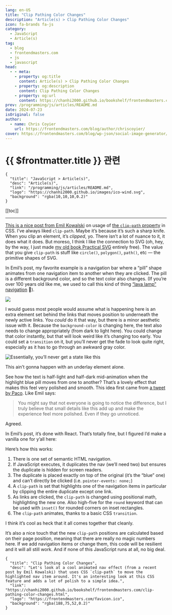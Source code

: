 ```yaml
---
lang: en-US
title: "Clip Pathing Color Changes"
description: "Article(s) > Clip Pathing Color Changes"
icon: fa-brands fa-js
category: 
  - JavaScript
  - Article(s)
tag: 
  - blog
  - frontendmasters.com
  - js
  - javascript
head:
  - - meta:
    - property: og:title
      content: Article(s) > Clip Pathing Color Changes
    - property: og:description
      content: Clip Pathing Color Changes
    - property: og:url
      content: https://chanhi2000.github.io/bookshelf/frontendmasters.com/clip-pathing-color-changes.html
prev: /programming/js/articles/README.md
date: 2024-07-23
isOriginal: false
author: 
  - name: Chris Coyier
    url: https://frontendmasters.com/blog/author/chriscoyier/
cover: https://frontendmasters.com/blog/wp-json/social-image-generator/v1/image/3103
---
```


# {{ $frontmatter.title }} 관련

```component VPCard
{
  "title": "JavaScript > Article(s)",
  "desc": "Article(s)",
  "link": "/programming/js/articles/README.md",
  "logo": "https://chanhi2000.github.io/images/ico-wind.svg",
  "background": "rgba(10,10,10,0.2)"
}
```

[[toc]]

---

<SiteInfo
  name="Clip Pathing Color Changes"
  desc="Let's look at a cool animated nav effect (from a recent post by Emil Kowalski) that uses CSS `clip-path` to move the highlighted nav item around. It's an interesting look at this CSS feature and adds a lot of polish to a simple idea."
  url="https://frontendmasters.com/blog/clip-pathing-color-changes"
  logo="https://frontendmasters.com/favicon.ico"
  preview="https://frontendmasters.com/blog/wp-json/social-image-generator/v1/image/3103"/>

[<VPIcon icon="fas fa-globe"/>This is a nice post from Emil Kowalski](https://emilkowal.ski/ui/the-magic-of-clip-path) on usage of [<VPIcon icon="fa-brands fa-firefox"/>the `clip-path` property](https://developer.mozilla.org/en-US/docs/Web/CSS/clip-path) in CSS. I’ve always liked `clip-path`. Maybe it’s because it’s such a sharp knife. When you clip an element, it’s *clipped*, yo. There isn’t a lot of nuance to it, it does what it does. But moreso, I think I like the connection to SVG (oh, hey, by the way, I just made [my old book Practical SVG](https://practical-svg.chriscoyier.net/) entirely free). The value that you give `clip-path` is stuff like `circle()`, `polygon()`, `path()`, etc — the primitive shapes of SVG.

In Emil’s post, my favorite example is a navigation bar where a “pill” shape animates from one navigation item to another when they are clicked. The pill is a different background color, and so the text color also changes. (If you’re over 100 years old like me, we used to call this kind of thing [<VPIcon icon="iconfont icon-jquery"/>“lava lamp” navigation](https://jqueryscript.net/demo/jQuery-Animated-Navigation-with-Sliding-Background-Lava-Lamp/) 👴).

![](https://i0.wp.com/frontendmasters.com/blog/wp-content/uploads/2024/07/CleanShot-2024-07-23-at-10.06.59.gif?resize=800%2C156&ssl=1)

I would guess most people would assume what is happening here is an extra element set behind the links that moves position to underneath the newly active links. You *could* do it that way, but there is a minor aesthetic issue with it. Because the `background-color` is changing here, the text also needs to change appropriately (from dark to light here). You could change that color instantly, but that will look weird like it’s changing too early. You could set a `transition` on it, but you’ll never get the fade to look quite right, especially as it has to go through an awkward gray color.

![Essentially, you’ll *never* get a state like this](https://i0.wp.com/frontendmasters.com/blog/wp-content/uploads/2024/07/Screenshot-2024-07-23-at-10.09.32%E2%80%AFAM-1024x206.png?resize=1024%2C206&ssl=1)

This ain’t gonna happen with an underlay element alone.

See how the text is half-light and half-dark mid-animation when the highlight blue pill moves from one to another? That’s a lovely effect that makes this feel very polished and smooth. This idea first came from [a tweet by Paco](https://x.com/pacocoursey/status/1522639642155266048). Like Emil says:

> You might say that not everyone is going to notice the difference, but I truly believe that small details like this add up and make the experience feel more polished. Even if they go unnoticed.

Agreed.

In Emil’s post, it’s done with React. That’s totally fine, but I figured I’d make a vanilla one for y’all here:

<CodePen
  user="chriscoyier"
  slug-hash="ZEdOmYO"
  title="Nav Bar Clip Path Color Change"
  :default-tab="['css','result']"
  :theme="$isDarkmode ? 'dark': 'light'"/>

Here’s how this works:

1. There is one set of semantic HTML navigation.
2. If JavaScript executes, it duplicates the nav (we’ll need two) but ensures the duplicate is hidden for screen readers.
3. The duplicate is placed exactly on top of the original (it’s the “blue” one) and can’t directly be clicked (i.e. `pointer-events: none;`)
4. A `clip-path` is set that highlights one of the navigation items in particular by clipping the entire duplicate except one link.
5. As links are clicked, the `clip-path` is changed using positional math, highlighting the new one. Also high-five for the `round` keyword that can be used with `inset()` for rounded corners on inset rectangles.
6. The `clip-path` animates, thanks to a basic CSS `transition`.

I think it’s cool as heck that it all comes together that cleanly.

It’s also a nice touch that the new `clip-path` positions are calculated based on their page position, meaning that there are really no magic numbers here. If we add navigation items or change them, this code will be resilient and it will all still work. And if none of this JavaScript runs at all, no big deal.

<!-- TODO: add ARTICLE CARD -->
```component VPCard
{
  "title": "Clip Pathing Color Changes",
  "desc": "Let's look at a cool animated nav effect (from a recent post by Emil Kowalski) that uses CSS `clip-path` to move the highlighted nav item around. It's an interesting look at this CSS feature and adds a lot of polish to a simple idea.",
  "link": "https://chanhi2000.github.io/bookshelf/frontendmasters.com/clip-pathing-color-changes.html",
  "logo": "https://frontendmasters.com/favicon.ico",
  "background": "rgba(188,75,52,0.2)"
}
```
